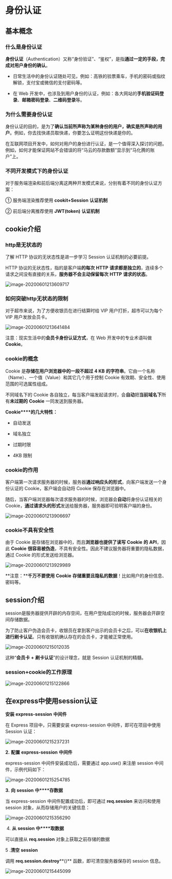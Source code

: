 # 身份认证

## 基本概念

### 什么是身份认证

**身份认证**（Authentication）又称“身份验证”、“鉴权”，是指**通过一定的手段，完成对用户身份的确认**。

+ 日常生活中的身份认证随处可见，例如：高铁的验票乘车，手机的密码或指纹解锁，支付宝或微信的支付密码等。

+ 在 Web 开发中，也涉及到用户身份的认证，例如：各大网站的**手机验证码登录**、**邮箱密码登录**、**二维码登录**等。

### 为什么需要身份认证

身份认证的目的，是为了**确认当前所声称为某种身份的用户，确实是所声称的用户**。例如，你去找快递员取快递，你要怎么证明这份快递是你的。

在互联网项目开发中，如何对用户的身份进行认证，是一个值得深入探讨的问题。例如，如何才能保证网站不会错误的将“马云的存款数额”显示到“马化腾的账户”上。



### 不同开发模式下的身份认证

对于服务端渲染和前后端分离这两种开发模式来说，分别有着不同的身份认证方案：

① 服务端渲染推荐使用 **cookit+Session** **认证机制**

② 前后端分离推荐使用 **JWT(token)** **认证机制**



## cookie介绍

### http是无状态的

了解 HTTP 协议的无状态性是进一步学习 Session 认证机制的必要前提。

HTTP 协议的无状态性，指的是客户端**的每次** **HTTP** **请求都是独立的**，连续多个请求之间没有直接的关系，**服务器不会主动保留每次** **HTTP** **请求的状态**。

![image-20200601213609717](images/image-20200601213609717.png)



### 如何突破http无状态的限制

对于超市来说，为了方便收银员在进行结算时给 VIP 用户打折，超市可以为每个 VIP 用户发放会员卡。

![image-20200601213641484](images/image-20200601213641484.png)

注意：现实生活中的**会员卡身份认证方式**，在 Web 开发中的专业术语叫做 **Cookie**。



### cookie的概念

Cookie 是**存储在用户浏览器中的一段不超过** **4 KB** **的字符串**。它由一个名称（Name）、一个值（Value）和其它几个用于控制 Cookie 有效期、安全性、使用范围的可选属性组成。

不同域名下的 Cookie 各自独立，每当客户端发起请求时，会**自动**把**当前域名下**所有**未过期的** **Cookie** 一同发送到服务器。

**Cookie****的几大特性：**

+ 自动发送

+ 域名独立

+ 过期时限

+ 4KB 限制



### cookie的作用

客户端第一次请求服务器的时候，服务器**通过响应头的形式**，向客户端发送一个身份认证的 Cookie，客户端会自动将 Cookie 保存在浏览器中。

随后，当客户端浏览器每次请求服务器的时候，浏览器会**自动**将身份认证相关的 Cookie，**通过请求头的形式**发送给服务器，服务器即可验明客户端的身份。

![image-20200601213906697](images/image-20200601213906697.png)



### cookie不具有安全性

由于 Cookie 是存储在浏览器中的，而且**浏览器也提供了读写** **Cookie** **的** **API**，因此 **Cookie** **很容易被伪造**，不具有安全性。因此不建议服务器将重要的隐私数据，通过 Cookie 的形式发送给浏览器。

![image-20200601213929989](images/image-20200601213929989.png)

**注意：****千万不要使用** **Cookie** **存储重要且隐私的数据**！比如用户的身份信息、密码等。



## session介绍

session是服务器提供开辟的内存空间，在用户登陆成功的时候，服务器会开辟空间存储数据。

为了防止客户伪造会员卡，收银员在拿到客户出示的会员卡之后，可以**在收银机上进行刷卡认证**。只有收银机确认存在的会员卡，才能被正常使用。

![image-20200601215012035](images/image-20200601215012035.png)

这种“**会员卡** **+** **刷卡认证**”的设计理念，就是 Session 认证机制的精髓。



### session+cookie的工作原理

![image-20200601215122866](images/image-20200601215122866.png)



## 在express中使用session认证 

**安装** **express-session** **中间件**

在 Express 项目中，只需要安装 express-session 中间件，即可在项目中使用 Session 认证：

![image-20200601215237231](images/image-20200601215237231.png)

**2.** **配置** **express-session** **中间件**

express-session 中间件安装成功后，需要通过 app.use() 来注册 session 中间件，示例代码如下：

![image-20200601215254785](images/image-20200601215254785.png)

**3.** **向** **session** **中****存数据**

当 express-session 中间件配置成功后，即可通过 **req.session** 来访问和使用 session 对象，从而存储用户的关键信息：

![image-20200601215356290](images/image-20200601215356290.png)

​     4. **从** **session** **中****取数据**  



可以直接从 **req.session** 对象上获取之前存储的数据



5 .**清空** **session**

调用 **req.session.destroy****()** 函数，即可清空服务器保存的 session 信息。

![image-20200601215445099](images/image-20200601215445099.png)